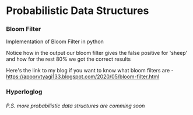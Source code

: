 # Probabilistic Data Structures

### Bloom Filter
Implementation of Bloom Filter in python

Notice how in the output our bloom filter gives the false positive for 'sheep' and how for the rest 80% we got the correct results

Here's the link to my blog if you want to know what bloom filters are - https://apoorvtyagi133.blogspot.com/2020/05/bloom-filter.html


### Hyperloglog


###### P.S. more probabilistic data structures are comming soon
